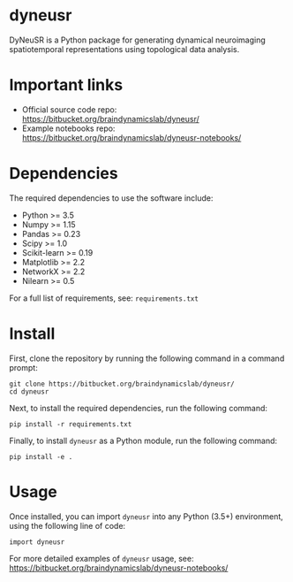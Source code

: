 dyneusr
=======

DyNeuSR is a Python package for generating dynamical neuroimaging spatiotemporal representations using topological data analysis.


Important links
===============

- Official source code repo: https://bitbucket.org/braindynamicslab/dyneusr/
- Example notebooks repo: https://bitbucket.org/braindynamicslab/dyneusr-notebooks/


Dependencies
============

The required dependencies to use the software include:

* Python >= 3.5
* Numpy >= 1.15
* Pandas >= 0.23
* Scipy >= 1.0
* Scikit-learn >= 0.19
* Matplotlib >= 2.2
* NetworkX >= 2.2
* Nilearn >= 0.5

For a full list of requirements, see: `requirements.txt`


Install
=======

First, clone the repository by running the following command in a command prompt:
	
	
	git clone https://bitbucket.org/braindynamicslab/dyneusr/
	cd dyneusr
	

Next, to install the required dependencies, run the following command:


	pip install -r requirements.txt


Finally, to install `dyneusr` as a Python module, run the following command:
	

	pip install -e .


Usage
=====

Once installed, you can import `dyneusr` into any Python (3.5+) environment, using the following line of code:

	import dyneusr


For more detailed examples of `dyneusr` usage, see: https://bitbucket.org/braindynamicslab/dyneusr-notebooks/
